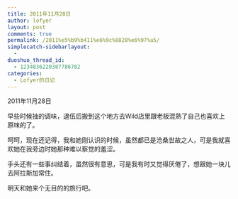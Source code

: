 ```yaml
---
title: 2011年11月28日
author: lofyer
layout: post
comments: true
permalink: /2011%e5%b9%b411%e6%9c%8828%e6%97%a5/
simplecatch-sidebarlayout:
  - 
duoshuo_thread_id:
  - 1234836220387786782
categories:
  - Lofyer的日记
---
```

2011年11月28日

早些时候抽的调味，退伍后搬到这个地方去Wild店里跟老板混熟了自己也喜欢上原味的了。

呵呵，现在还记得，我和她刚认识的时候，虽然都已是沧桑世故之人，可是我就喜欢她在我旁边时她那种难以察觉的羞涩。

手头还有一些事纠结着，虽然很有意思，可是我有时又觉得厌倦了，想跟她一块儿去阿拉斯加常住。

明天和她来个无目的的旅行吧。